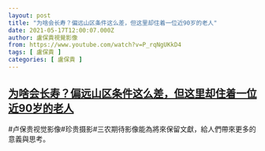 ```yaml
---
layout: post
title: "为啥会长寿？偏远山区条件这么差，但这里却住着一位近90岁的老人"
date: 2021-05-17T12:00:07.000Z
author: 盧保貴視覺影像
from: https://www.youtube.com/watch?v=P_rqNgUKkD4
tags: [ 盧保貴 ]
categories: [ 盧保貴 ]
---
```

<!--1621252807000-->
[为啥会长寿？偏远山区条件这么差，但这里却住着一位近90岁的老人](https://www.youtube.com/watch?v=P_rqNgUKkD4)
------

<div>
#卢保贵视觉影像#珍贵摄影#三农期待影像能為將來保留文獻，給人們帶來更多的意義與思考。
</div>
